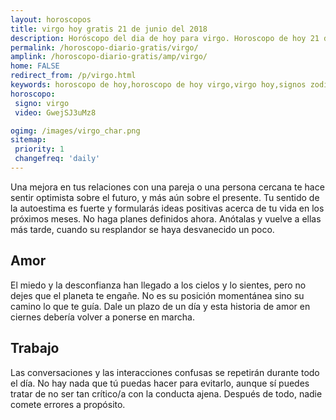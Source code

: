 ```yaml
---
layout: horoscopos
title: virgo hoy gratis 21 de junio del 2018 
description: Horóscopo del dia de hoy para virgo. Horoscopo de hoy 21 de junio del 2018. Las predicciones de amor, trabajo, vida personal gratis.
permalink: /horoscopo-diario-gratis/virgo/
amplink: /horoscopo-diario-gratis/amp/virgo/
home: FALSE
redirect_from: /p/virgo.html
keywords: horoscopo de hoy,horoscopo de hoy virgo,virgo hoy,signos zodiacales,horóscopo de hoy,horoscopos de hoy,horoscopo virgo hoy,horoscopo de virgo de hoy,horóscopo de hoy virgo,horoscopos,horoscopo del dia de hoy,virgo de hoy,los horoscopos de hoy,virgo de hoy,virgo Diciembre 2018,el horóscopo de hoy virgo,horóscopo del día,horoscopo y tarot virgo,predicciones zodiacales 2018,virgo hoy amor,signos zodiacales 2018el horoscopo de hoy
horoscopo:
 signo: virgo
 video: GwejSJ3uMz8

ogimg: /images/virgo_char.png
sitemap:
 priority: 1
 changefreq: 'daily'
---
```



Una mejora en tus relaciones con una pareja o una persona cercana te hace sentir optimista sobre el futuro, y más aún sobre el presente. Tu sentido de la autoestima es fuerte y formularás ideas positivas acerca de tu vida en los próximos meses. No haga planes definidos ahora. Anótalas y vuelve a ellas más tarde, cuando su resplandor se haya desvanecido un poco.

## Amor

El miedo y la desconfianza han llegado a los cielos y lo sientes, pero no dejes que el planeta te engañe. No es su posición momentánea sino su camino lo que te guía. Dale un plazo de un día y esta historia de amor en ciernes debería volver a ponerse en marcha.

## Trabajo

Las conversaciones y las interacciones confusas se repetirán durante todo el día. No hay nada que tú puedas hacer para evitarlo, aunque sí puedes tratar de no ser tan crítico/a con la conducta ajena. Después de todo, nadie comete errores a propósito.